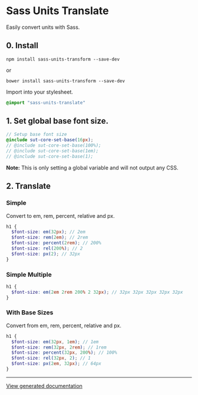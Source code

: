 # Sass Units Translate

Easily convert units with Sass.

## 0. Install

```
npm install sass-units-transform --save-dev
```

or

```
bower install sass-units-transform --save-dev
```

Import into your stylesheet.

```sass
@import "sass-units-translate"
```

## 1. Set global base font size.

```scss
// Setup base font size
@include sut-core-set-base(16px);
// @include sut-core-set-base(100%);
// @include sut-core-set-base(1em);
// @include sut-core-set-base(1);
```

**Note:** This is only setting a global variable and will not output any CSS.

## 2. Translate

### Simple

Convert to em, rem, percent, relative and px.

```scss
h1 {
  $font-size: em(32px); // 2em
  $font-size: rem(2em); // 2rem
  $font-size: percent(2rem); // 200%
  $font-size: rel(200%); // 2
  $font-size: px(2); // 32px
}
```

### Simple Multiple

```scss
h1 {
  $font-size: em(2em 2rem 200% 2 32px); // 32px 32px 32px 32px 32px
}
```

### With Base Sizes

Convert from em, rem, percent, relative and px.

```scss
h1 {
  $font-size: em(32px, 1em); // 1em
  $font-size: rem(32px, 2rem); // 1rem
  $font-size: percent(32px, 200%); // 100%
  $font-size: rel(32px, 2); // 1
  $font-size: px(2em, 32px); // 64px
}
```

---

[View generated documentation](https://github.com/ellioseven/sass-units-translate/tree/master/doc)